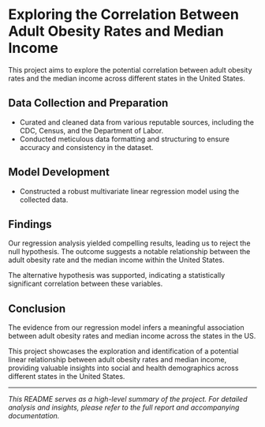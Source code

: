 # Exploring the Correlation Between Adult Obesity Rates and Median Income

This project aims to explore the potential correlation between adult obesity rates and the median income across different states in the United States.

## Data Collection and Preparation

- Curated and cleaned data from various reputable sources, including the CDC, Census, and the Department of Labor.
- Conducted meticulous data formatting and structuring to ensure accuracy and consistency in the dataset.

## Model Development

- Constructed a robust multivariate linear regression model using the collected data.

## Findings

Our regression analysis yielded compelling results, leading us to reject the null hypothesis. The outcome suggests a notable relationship between the adult obesity rate and the median income within the United States.

The alternative hypothesis was supported, indicating a statistically significant correlation between these variables.

## Conclusion

The evidence from our regression model infers a meaningful association between adult obesity rates and median income across the states in the US.

This project showcases the exploration and identification of a potential linear relationship between adult obesity rates and median income, providing valuable insights into social and health demographics across different states in the United States.

---

*This README serves as a high-level summary of the project. For detailed analysis and insights, please refer to the full report and accompanying documentation.*
